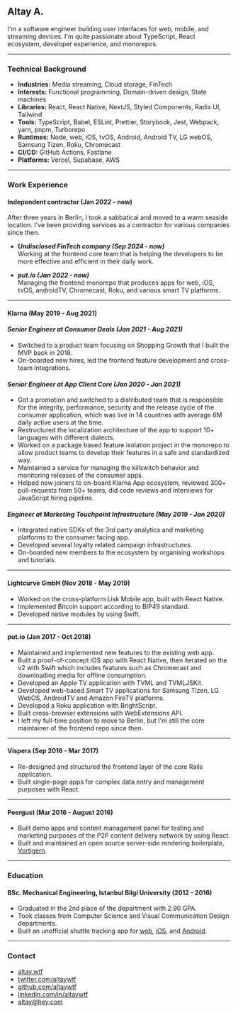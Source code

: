 ## Altay A.

I'm a software engineer building user interfaces for web, mobile, and streaming devices. I'm quite passionate about TypeScript, React ecosystem, developer experience, and monorepos.

---

### Technical Background

- **Industries:** Media streaming, Cloud storage, FinTech
- **Interests:** Functional programming, Domain-driven design, State machines
- **Libraries:** React, React Native, NextJS, Styled Components, Radix UI, Tailwind
- **Tools:** TypeScript, Babel, ESLint, Prettier, Storybook, Jest, Webpack, yarn, pnpm, Turborepo
- **Runtimes:** Node, web, iOS, tvOS, Android, Android TV, LG webOS, Samsung Tizen, Roku, Chromecast
- **CI/CD:** GitHub Actions, Fastlane
- **Platforms:** Vercel, Supabase, AWS

---

### Work Experience

#### Independent contractor \(Jan 2022 - now\)

After three years in Berlin, I took a sabbatical and moved to a warm seaside location. I've been providing services as a contractor for various companies since then.

- **_Undisclosed FinTech company \(Sep 2024 - now\)_**\
  Working at the frontend core team that is helping the developers to be more effective and efficient in their daily work.

- **_put.io (Jan 2022 - now)_**\
  Managing the frontend monorepo that produces apps for web, iOS, tvOS, androidTV, Chromecast, Roku, and various smart TV platforms.

---

#### Klarna \(May 2019 - Aug 2021\)

#### _Senior Engineer at Consumer Deals (Jan 2021 - Aug 2021)_

- Switched to a product team focusing on Shopping Growth that I built the MVP back in 2019.
- On-boarded new hires, led the frontend feature development and cross-team integrations.

#### _Senior Engineer at App Client Core (Jan 2020 - Jan 2021)_

- Got a promotion and switched to a distributed team that is responsible for the integrity, performance, security and the release cycle of the consumer application, which was live in 14 countries with average 6M daily active users at the time.
- Restructured the localization architecture of the app to support 10+ languages with different dialects.
- Worked on a package based feature isolation project in the monorepo to allow product teams to develop their features in a safe and standardized way.
- Maintained a service for managing the killswitch behavior and monitoring releases of the consumer apps.
- Helped new joiners to on-board Klarna App ecosystem, reviewed 300+ pull-requests from 50+ teams, did code reviews and interviews for JavaScript hiring pipeline.

#### _Engineer at Marketing Touchpoint Infrastructure (May 2019 - Jan 2020)_

- Integrated native SDKs of the 3rd party analytics and marketing platforms to the consumer facing app.
- Developed several loyalty related campaign infrastructures.
- On-boarded new members to the ecosystem by organising workshops and tutorials.

---

#### Lightcurve GmbH \(Nov 2018 - May 2019\)

- Worked on the cross-platform Lisk Mobile app, built with React Native.
- Implemented Bitcoin support according to BIP49 standard.
- Developed native modules by using Swift.

---

#### put.io \(Jan 2017 - Oct 2018\)

- Maintained and implemented new features to the existing web app.
- Built a proof-of-concept iOS app with React Native, then iterated on the v2 with Swift which includes features such as Chromecast and downloading media for offline consumption.
- Developed an Apple TV application with TVML and TVMLJSKit.
- Developed web-based Smart TV applications for Samsung Tizen, LG WebOS, AndroidTV and Amazon FireTV platforms.
- Developed a Roku application with BrightScript.
- Built cross-browser extensions with WebExtensions API.
- I left my full-time position to move to Berlin, but I'm still the core maintainer of the frontend repo since then.

---

#### Vispera \(Sep 2016 - Mar 2017\)

- Re-designed and structured the frontend layer of the core Rails application.
- Built single-page apps for complex data entry and management purposes with React.

---

#### Peergust \(Mar 2016 - August 2016\)

- Built demo apps and content management panel for testing and marketing
  purposes of the P2P content delivery network by using React.
- Built and maintained an open source server-side rendering boilerplate, [Vortigern](https://github.com/barbar/vortigern).

---

### Education

#### BSc. Mechanical Engineering, Istanbul Bilgi University (2012 - 2016)

- Graduated in the 2nd place of the department with 2.90 GPA.
- Took classes from Computer Science and Visual Communication Design departments.
- Built an unofficial shuttle tracking app for [web](https://github.com/altaywtf/bilgi-shuttle-web), [iOS](https://github.com/altaywtf/bilgi-shuttle-ios), and [Android](https://github.com/altaywtf/bilgi-shuttle-android).

---

### Contact

- [altay.wtf](https://altay.wtf)
- [twitter.com/altaywtf](https://twitter.com/altaywtf)
- [github.com/altaywtf](https://github.com/altaywtf)
- [linkedin.com/in/altaywtf](https://linkedin.com/in/altaywtf)
- [altay@hey.com](mailto:altay@hey.com)
